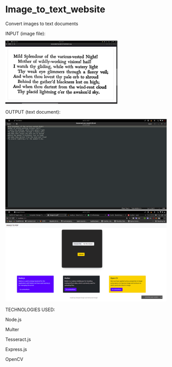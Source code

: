 # Image_to_text_website
Convert images to text documents

 INPUT (image file): 
 
 <img src="sd.png" width="350" title="hover text">
 
 OUTPUT (text document):
 
 <img src="Screenshot from 2021-07-22 23-27-59.png" width="850" title="hover text"> 

 <img src="Screenshot from 2021-07-22 22-54-04.png" width="850" title="hover text">
 
 TECHNOLOGIES USED:
 
 Node.js
 
 Multer
 
 Tesseract.js
 
 Express.js
 
 OpenCV
